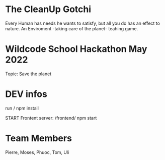 # The CleanUp Gotchi

Every Human has needs he wants to satisfy, but all you do has an effect to nature.
An Enviroment -taking care of the planet- teahing game.


# Wildcode School Hackathon May 2022
Topic: Save the planet

# DEV infos
run / npm install

START Frontent server:
/frontend/ npm start

# Team Members

Pierre, Moses, Phuoc, Tom, Uli
